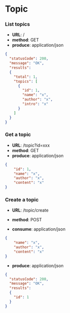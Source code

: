 # Topic

### List topics

* **URL**: /
* **method**: GET
* **produce**: application/json

```json
{
  "statusCode": 200,
  "message": "OK",
  "results": 
  {
    "total": 1,
    "topics": [
      {
        "id": 1,
        "name": "x",
        "author": "x",
        "intro": "x"
      }
    ]
  }
}
```

### Get a topic

* **URL**: /topic?id=xxx
* **method**: GET
* **produce**: application/json

```json
{
    "id": 1,
    "name": "x",
    "author": "x",
    "content": "x"
}
```

### Create a topic

* **URL**: /topic/create

* **method**: POST

* **consume**: application/json

```json
{
    "name": "x",
    "author": "x",
    "content": "x"
}
```

* **produce**: application/json

```json
{
  "statusCode": 200,
  "message": "OK",
  "results":
  {
    "id": 1
  }
}
```

